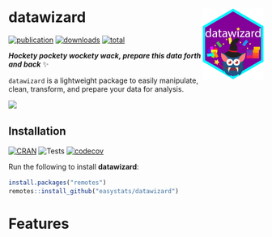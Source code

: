 
# datawizard <img src='man/figures/logo.png' align="right" height="139" />

[![publication](https://img.shields.io/badge/Cite-Unpublished-yellow)](https://github.com/easystats/datawizard/blob/master/inst/CITATION)
[![downloads](http://cranlogs.r-pkg.org/badges/datawizard)](https://cran.r-project.org/package=datawizard)
[![total](https://cranlogs.r-pkg.org/badges/grand-total/datawizard)](https://cranlogs.r-pkg.org/)

***Hockety pockety wockety wack, prepare this data forth and back***
:sparkles:

`datawizard` is a lightweight package to easily manipulate, clean,
transform, and prepare your data for analysis.

<img src='https://media.giphy.com/media/VcizxCUIgaKpa/giphy.gif' height="150" />

## Installation

[![CRAN](http://www.r-pkg.org/badges/version/datawizard)](https://cran.r-project.org/package=datawizard)
![Tests](https://github.com/easystats/datawizard/workflows/R-check/badge.svg)
[![codecov](https://codecov.io/gh/easystats/datawizard/branch/master/graph/badge.svg)](https://codecov.io/gh/easystats/datawizard)

<!-- Run the following to install the stable release of **modelbased** from CRAN: -->
<!-- ```{r, warning=FALSE, message=FALSE, eval=FALSE} -->
<!-- install.packages("modelbased") -->
<!-- ``` -->
<!-- Or this one to install the latest development version: -->
<!-- ```{r, warning=FALSE, message=FALSE, eval=FALSE} -->
<!-- install.packages("remotes") -->
<!-- remotes::install_github("easystats/modelbased") -->
<!-- ``` -->

Run the following to install **datawizard**:

``` r
install.packages("remotes")
remotes::install_github("easystats/datawizard")
```

# Features
